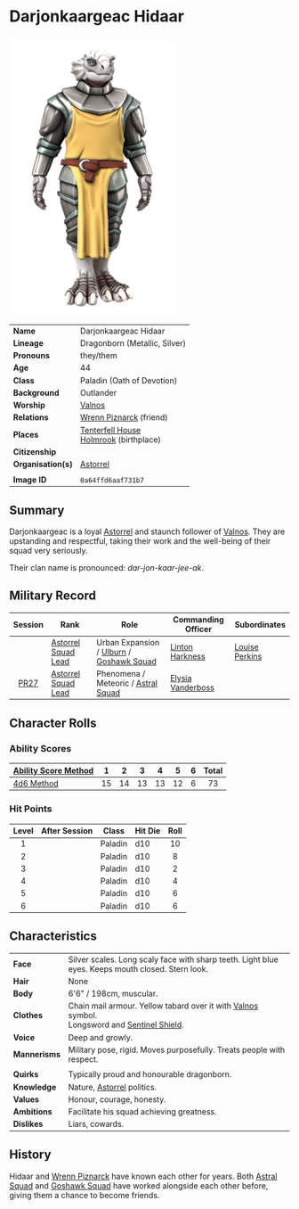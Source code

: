 # Darjonkaargeac Hidaar

<img src="https://raw.githubusercontent.com/jesskelsall/astarus-images/main/characters/portraits/0a64ffd6aaf731b7.png" height="500" />

|||
| --- | --- |
| **Name** | Darjonkaargeac Hidaar | character.4
| **Lineage** | Dragonborn (Metallic, Silver) |
| **Pronouns** | they/them |
| **Age** | 44 |
| **Class** | Paladin (Oath of Devotion) |
| **Background** | Outlander |
| **Worship** | [Valnos](../gods/deities/valnos.md) |
| **Relations** | [Wrenn Piznarck](wrenn-piznarck.md) (friend) |
| **Places** | [Tenterfell House](../places/buildings/government/tenterfell-house.md)<br>[Holmrook](../places/settlements/towns/holmrook.md) (birthplace) |
| **Citizenship** | |
| **Organisation(s)** | [Astorrel](../organisations/government/astorrel/astorrel.md) |
|||
| **Image ID** | `0a64ffd6aaf731b7` |

## Summary

Darjonkaargeac is a loyal [Astorrel](../organisations/government/astorrel/astorrel.md) and staunch follower of [Valnos](../gods/deities/valnos.md). They are upstanding and respectful, taking their work and the well-being of their squad very seriously.

Their clan name is pronounced: *dar-jon-kaar-jee-ak*.

## Military Record

| Session | Rank | Role | Commanding Officer | Subordinates |
|:---:| --- | --- | --- | --- |
|| [Astorrel Squad Lead](../organisations/government/astorrel/ranks/astorrel-squad-lead.md) | Urban Expansion / [Ulburn](../places/settlements/villages/ulburn.md) / [Goshawk Squad](../organisations/government/astorrel/squads/goshawk-squad.md) | [Linton Harkness](linton-harkness.md) | [Louise Perkins](louise-perkins.md) |
| [PR27](../sessions/PR27.md) | [Astorrel Squad Lead](../organisations/government/astorrel/ranks/astorrel-squad-lead.md) | Phenomena / Meteoric / [Astral Squad](../organisations/government/astorrel/squads/astral-squad.md) | [Elysia Vanderboss](elysia-vanderboss.md) ||

## Character Rolls

### Ability Scores

| [Ability Score Method](../mechanics/ability-score-method/ability-score-method.md) | 1 | 2 | 3 | 4 | 5 | 6 | Total |
| --- |:---:|:---:|:---:|:---:|:---:|:---:|:---:|
| [4d6 Method](../mechanics/ability-score-method/4d6-method.md) | 15 | 14 | 13 | 13 | 12 | 6 | 73 |

### Hit Points

| Level | After Session | Class | Hit Die | Roll |
|:---:|:---:| --- | --- |:---:|
| 1 || Paladin | d10 | 10 |
| 2 || Paladin | d10 | 8 |
| 3 || Paladin | d10 | 2 |
| 4 || Paladin | d10 | 4 |
| 5 || Paladin | d10 | 6 |
| 6 || Paladin | d10 | 6 |

## Characteristics

| | |
| --- | --- |
| **Face** | Silver scales. Long scaly face with sharp teeth. Light blue eyes. Keeps mouth closed. Stern look. | characteristics.2
| **Hair** | None |
| **Body** | 6'6" / 198cm, muscular. |
| **Clothes** | Chain mail armour. Yellow tabard over it with [Valnos](../gods/deities/valnos.md) symbol.<br>Longsword and [Sentinel Shield](https://www.dndbeyond.com/magic-items/5403-sentinel-shield). |
| **Voice** | Deep and growly. |
| **Mannerisms** | Military pose, rigid. Moves purposefully. Treats people with respect. |
| | |
| **Quirks** | Typically proud and honourable dragonborn. |
| **Knowledge** | Nature, [Astorrel](../organisations/government/astorrel/astorrel.md) politics. |
| **Values** |  Honour, courage, honesty. |
| **Ambitions** | Facilitate his squad achieving greatness. |
| **Dislikes** | Liars, cowards. |

## History

Hidaar and [Wrenn Piznarck](wrenn-piznarck.md) have known each other for years. Both [Astral Squad](../organisations/government/astorrel/squads/astral-squad.md) and [Goshawk Squad](../organisations/government/astorrel/squads/goshawk-squad.md) have worked alongside each other before, giving them a chance to become friends.
